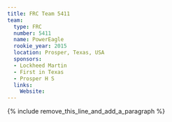 ```yaml
---
title: FRC Team 5411
team:
  type: FRC
  number: 5411
  name: PowerEagle
  rookie_year: 2015
  location: Prosper, Texas, USA
  sponsors:
  - Lockheed Martin
  - First in Texas
  - Prosper H S
  links:
    Website:
---
```


{% include remove_this_line_and_add_a_paragraph %}